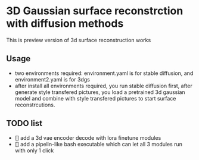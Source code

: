 # 3D Gaussian surface reconstrction with diffusion methods
This is preview version of 3d surface reconstruction works
## Usage
- two environments required: environment.yaml is for stable diffusion, and environment2.yaml is for 3dgs
- after install all environments required, you run stable diffusion first, after generate style transfered pictures, you load a pretrained 3d gaussian model and combine with style transfered pictures to start surface reconstrcutions.

## TODO list
- [] add a 3d vae encoder decode with lora finetune modules
- [] add a pipelin-like bash executable which can let all 3 modules run with only 1 click
